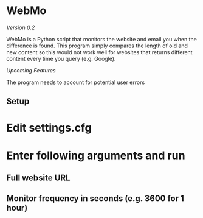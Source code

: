 WebMo
======================

*Version 0.2*

WebMo is a Python script that monitors the website and email you when the difference is found.
This program simply compares the length of old and new content so this would not work well for websites that returns different content every time you query (e.g. Google).

*Upcoming Features*

The program needs to account for potential user errors

Setup
---------------------

# Edit settings.cfg
# Enter following arguments and run
## Full website URL
## Monitor frequency in seconds (e.g. 3600 for 1 hour)